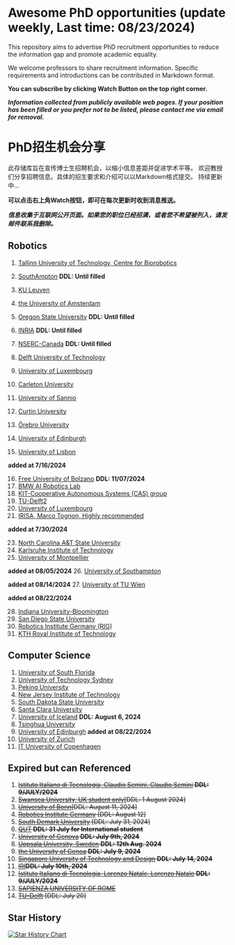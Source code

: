 # Awesome PhD opportunities (update weekly, Last time: 08/23/2024)

This repository aims to advertise PhD recruitment opportunities to reduce the information gap and promote academic equality.

We welcome professors to share recruitment information. Specific requirements and introductions can be contributed in Markdown format. 

**You can subscribe by clicking Watch Button on the top right corner.**

***Information collected from publicly available web pages. If your position has been filled or you prefer not to be listed, please contact me via email for removal.***



# PhD招生机会分享

此存储库旨在宣传博士生招聘机会，以缩小信息差距并促进学术平等。
欢迎教授们分享招聘信息。具体的招生要求和介绍可以以Markdown格式提交。
持续更新中...

 **可以点击右上角Watch按钮，即可在每次更新时收到消息推送。**

***信息收集于互联网公开页面。如果您的职位已经招满，或者您不希望被列入，请发邮件联系我删除。***



## Robotics


1. [Tallinn University of Technology, Centre for Biorobotics](./Robotics/Tallinn%20University%20of%20Technology.md)    
2. [SouthAmpton](./Robotics/SouthAmpton.md)    **DDL: Until filled**
3. [KU Leuven](./Robotics/Leuven.md)    

4. [the University of Amsterdam](./Robotics/Vrije_Universiteit_Amsterdam_Combined.md)  
5. [Oregon State University](./Robotics/Oregon%20State%20University.md)    **DDL: Until filled**
6. [INRIA](./Robotics/INRIA.md)    **DDL: Until filled**
7. [NSERC-Canada](./Robotics/NSERC.md)    **DDL: Until filled**
8. [Delft University of Technology](./Robotics/Delft-tech.md) 
9. [University of Luxembourg](./Robotics/SnT_PhD_Position_Announcement.md) 
10. [Carleton University](./Robotics/Carleton%20University.md) 
11. [University of Sannio](./Robotics/University%20of%20Sannio.md) 
12. [Curtin University](./Robotics/Curtin%20University.md) 
13. [Örebro University](./Robotics/orebro%20University.md)
14. [University of Edinburgh](./Robotics/University%20of%20Edinburgh.md)
15. [University of Lisbon](./Robotics/University%20of%20Lisbon.md)


**added at 7/16/2024**

16. [Free University of Bolzano](./Robotics/Free%20University%20of%20Bolzano.md) **DDL: 11/07/2024**
17. [BMW AI Robotics Lab](./Robotics/BMW%20AI%20Robotics%20Lab.md)
18. [KIT-Cooperative Autonomous Systems (CAS) group](./Robotics/%20Karlsruhe%20Intitute%20of%20Technology-CAS.md)
20. [TU-Delft2](./Robotics/TU%20Delft2.md)
21. [University of Luxembourg](./Robotics/University%20of%20Luxembourg.md)
22. [IRISA, Marco Tognon, Highly recommended](./Robotics/INRIA2.md)

**added at 7/30/2024**

23. [North Carolina A&T State University](./Robotics/North%20Carolina%20A&T%20State%20University.md)
24. [Karlsruhe Institute of Technology](./Robotics/%20Karlsruhe%20Intitute%20of%20Technology-CAS.md)
25. [University of Montpellier](./Robotics/University%20of%20Montpellier.md)

**added at 08/05/2024**
26. [University of Southampton](./Robotics/SouthAmpton.md)

**added at 08/14/2024**
27. [University of TU Wien](./Robotics/TU%20Wien.md)

**added at 08/22/2024**

28. [Indiana University-Bloomington](./Robotics/indiana-bloomington.md)
29. [San Diego State University](./Robotics/San%20Diego%20State%20University.md)
30. [Robotics Institute Germany (RIG)](./Robotics/Robotics%20Institute%20Germany%20(RIG).md)
31. [KTH Royal Institute of Technology](./Robotics/KTH%20Royal%20Institute%20of%20Technology.md)



## Computer Science
1. [University of South Florida](./Computer%20Science/USF.md)
2. [University of Technology Sydney](./Computer%20Science/UTS.md)
3. [Peking University](./Computer%20Science/PKU.md)
4. [New Jersey Institute of Technology](./Computer%20Science/NJIT.md)
5. [South Dakota State University](./Computer%20Science/South%20Dakota%20State%20University.md)
6. [Santa Clara University](./Computer%20Science/Santa%20Clara%20University.md)
7. [University of Iceland](./Computer%20Science/University%20of%20Iceland.md) **DDL: August 6, 2024**
8. [Tsinghua University](./Computer%20Science/Tsinghua.md)
9. [University of Edinburgh](./Robotics/University%20of%20Edinburgh.md)
**added at 08/22/2024**
10. [University of Zurich](./Computer%20Science/University%20of%20Zurich.md)
11. [IT University of Copenhagen](./Computer%20Science/IT%20University%20of%20Copenhagen.md)
 
## Expired but can Referenced
1. ~~[Istituto Italiano di Tecnologia, Claudio Semini, Claudio Semini](./Robotics/IIT-1.md) **DDL: 9/JULY/2024**~~ 
2. ~~[Swansea University, UK student only](./Robotics/Swansea.md)[DDL: 1 August 2024]~~
3. ~~[University of Bonn](./Robotics/University%20of%20Bonn.md)[DDL: August 11, 2024]~~
4. ~~[Robotics Institute Germany](./Robotics/Robotics%20Institute%20Germany.md) [DDL: August 12]~~
5. ~~[South Demark University](./Robotics/South%20Demark%20University.md) [DDL: July 31, 2024]~~
6. ~~[QUT](./Robotics/QUT.md) **DDL: 31 July for International student**~~
7. ~~[University of Genova](./Robotics/DRIM_PhD_Position_Announcement.md) **DDL: July 9th, 2024**~~
8. ~~[Uppsala University, Sweden](./Robotics/UppsalaUniversity_PhD.md)  **DDL: 12th Aug. 2024**~~
9. ~~[the University of Genoa](./Robotics/the%20University%20of%20Genoa.md)    **DDL: July 9, 2024**~~
10. ~~[Singapore University of Technology and Design](./Robotics/Singapore%20University%20of%20Technology.md)   **DDL: July 14, 2024**~~ 
11. ~~[IRI](./Robotics/IRI.md)**DDL: July 10th, 2024**~~
12. ~~[Istituto Italiano di Tecnologia, Lorenzo Natale, Lorenzo Natale](./Robotics/IIT-2.md) **DDL: 9/JULY/2024**~~
13. ~~[SAPIENZA UNIVERSITY OF ROME](./Robotics/SAPIENZA%20UNIVERSITY%20OF%20ROME.md)~~
14. ~~[TU-Delft](./Robotics/TU-Delft.md) [DDL: July 20]~~




## Star History

[![Star History Chart](https://api.star-history.com/svg?repos=jfan1997/Awesome_PhD_Opportunities&type=Date)](https://star-history.com/#jfan1997/Awesome_PhD_Opportunities&Date)
